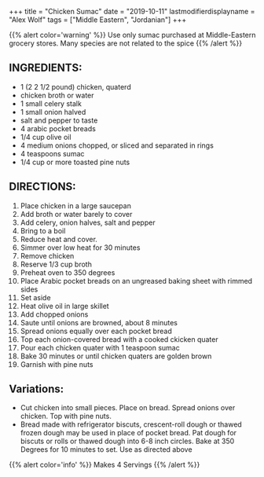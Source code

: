 +++
title = "Chicken Sumac"
date = "2019-10-11"
lastmodifierdisplayname = "Alex Wolf"
tags = ["Middle Eastern", "Jordanian"]
+++

{{% alert color='warning' %}}
Use only sumac purchased at Middle-Eastern grocery stores.  Many species are not related to the spice
{{% /alert %}}

## INGREDIENTS:

* 1 (2 2 1/2 pound) chicken, quaterd
* chicken broth or water
* 1 small celery stalk
* 1 small onion halved
* salt and pepper to taste
* 4 arabic pocket breads
* 1/4 cup olive oil
* 4 medium onions chopped, or sliced and separated in rings
* 4 teaspoons sumac
* 1/4 cup or more toasted pine nuts

## DIRECTIONS:

1. Place chicken in a large saucepan
2. Add broth or water barely to cover
3. Add celery, onion halves, salt and pepper
4. Bring to a boil
5. Reduce heat and cover.
6. Simmer over low heat for 30 minutes
7. Remove chicken
8. Reserve 1/3 cup broth
9. Preheat oven to 350 degrees
10. Place Arabic pocket breads on an ungreased baking sheet with rimmed sides
11. Set aside
12. Heat olive oil in  large skillet
13. Add chopped onions
14. Saute until onions are browned, about 8 minutes
15. Spread onions equally over each pocket bread
16. Top each onion-covered bread with a cooked ckicken quater
17. Pour each chicken quater with 1 teaspoon sumac
18. Bake 30 minutes or until chicken quaters are golden brown
19. Garnish with pine nuts


## Variations:

* Cut chicken into small pieces. Place on bread. Spread onions over chicken. Top with pine nuts.
* Bread made with refrigerator biscuts, crescent-roll dough or thawed frozen dough may be used in place of pocket bread.  Pat dough for biscuts or rolls or thawed dough into 6-8 inch circles. Bake at 350 Degrees for 10 minutes to set. Use as directed above

{{% alert color='info' %}}
Makes 4 Servings
{{% /alert %}}
